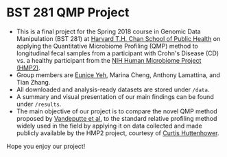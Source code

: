 # BST 281 QMP Project
- This is a final project for the Spring 2018 course in Genomic Data Manipulation (BST 281) at [Harvard T.H. Chan School of Public Health](https://www.hsph.harvard.edu/) on applying the Quantitative Microbiome Profiling (QMP) method to longitudinal fecal samples from a participant with Crohn's Disease (CD) vs. a healthy participant from the [NIH Human Microbiome Project (HMP2)](https://www.ibdmdb.org/).
- Group members are [Eunice Yeh](https://github.com/euniceyeh/), Marina Cheng, Anthony Lamattina, and Tian Zhang.
- All downloaded and analysis-ready datasets are stored under `/data`.
- A summary and visual presentation of our main findings can be found under `/results`.
- The main objective of our project is to compare the novel QMP method proposed by [Vandeputte et al.](https://www.nature.com/articles/nature24460) to the standard relative profiling method widely used in the field by applying it on data collected and made publicly available by the HMP2 project, courtesy of [Curtis Huttenhower](https://huttenhower.sph.harvard.edu/).

Hope you enjoy our project!
